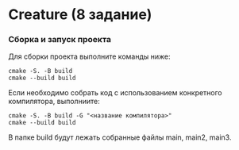 # Creature (8 задание)


### Сборка и запуск проекта
Для сборки проекта выполните команды ниже:
```
cmake -S. -B build
cmake --build build
```
Если необходимо собрать код с использованием конкретного компилятора, выполниите:
```
cmake -S. -B build -G "<название компилятора>"
cmake --build build
```

В папке build будут лежать собранные файлы main, main2, main3.

